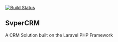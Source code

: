 [![Build Status](https://travis-ci.org/svpernova09/SvperCRM.svg?branch=master)](https://travis-ci.org/svpernova09/SvperCRM)

## SvperCRM

A CRM Solution built on the Laravel PHP Framework
